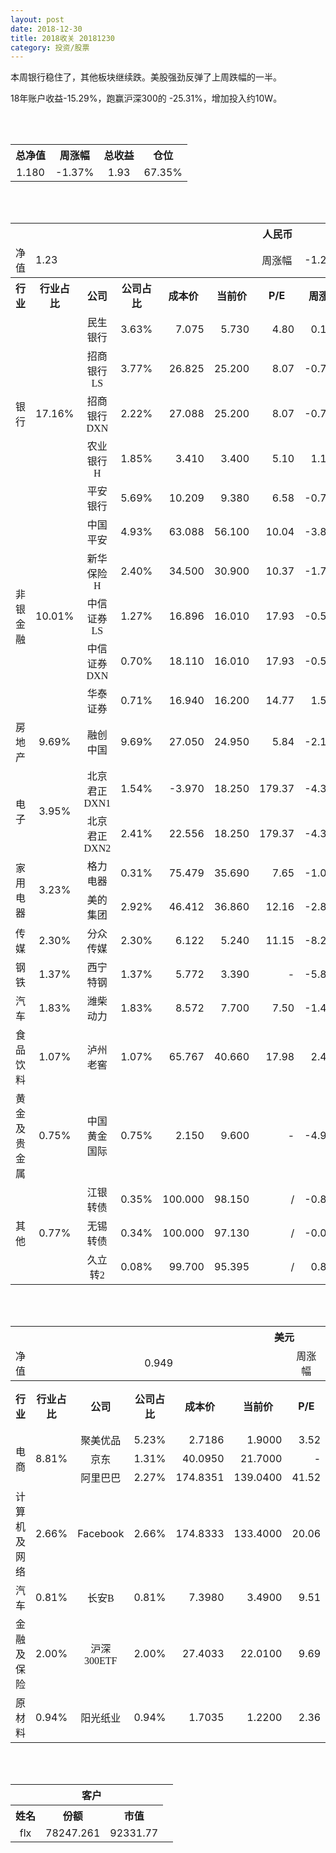 ```yaml
---
layout: post
date: 2018-12-30
title: 2018收关 20181230
category: 投资/股票
---
```


本周银行稳住了，其他板块继续跌。美股强劲反弹了上周跌幅的一半。

18年账户收益-15.29%，跑赢沪深300的 -25.31%，增加投入约10W。

<br/>
<br/>

<table cellspacing="0" border="0">
	<tr>
		<th height="21" align="center"><font face="Noto Sans CJK SC Regular">总净值</font></th>
		<th align="center"><font face="Noto Sans CJK SC Regular">周涨幅</font></th>
		<th align="center"><font face="Noto Sans CJK SC Regular">总收益</font></th>
		<th align="center"><font face="Noto Sans CJK SC Regular">仓位</font></th>
	</tr>
	<tr>
		<td height="17" align="center" sdval="1.18" sdnum="1033;0;0.000">1.180</td>
		<td align="center" sdval="-0.0137" sdnum="1033;0;0.00%">-1.37%</td>
		<td align="center" sdval="1.93" sdnum="1033;0;0.00">1.93</td>
		<td align="center" sdval="0.6735" sdnum="1033;0;0.00%">67.35%</td>
	</tr>
</table>
<br />
<br />
<table>
	<tr>
		<th colspan="12"  height="21" align="center" valign="middle"><font face="Noto Sans CJK SC Regular">人民币</font></th>
		</tr>
	<tr>
		<td height="17" align="center"><font face="Noto Sans CJK SC Regular">净值</font></td>
		<td colspan="5"  align="left" valign="middle" sdval="1.23" sdnum="1033;">1.23</td>
		<td align="center"><font face="Noto Sans CJK SC Regular">周涨幅</font></td>
		<td colspan="5"  align="left" valign="middle" sdval="-0.0129" sdnum="1033;0;0.00%">-1.29%</td>
		</tr>
	<tr>
		<th height="21" align="center" valign="middle"><font face="Noto Sans CJK SC Regular">行业</font></th>
		<th align="center" valign="middle"><font face="Noto Sans CJK SC Regular">行业占比</font></th>
		<th align="center"><font face="Noto Sans CJK SC Regular">公司</font></th>
		<th align="center"><font face="Noto Sans CJK SC Regular">公司占比</font></th>
		<th align="center"><font face="Noto Sans CJK SC Regular">成本价</font></th>
		<th align="center"><font face="Noto Sans CJK SC Regular">当前价</font></th>
		<th align="center">P/E</th>
		<th align="center"><font face="Noto Sans CJK SC Regular">周涨幅</font></th>
		<th align="center"><font face="Noto Sans CJK SC Regular">总涨幅</font></th>
		<th align="left"><font face="Noto Sans CJK SC Regular">下一阶梯</font></th>
		<th align="left"><font face="Noto Sans CJK SC Regular">浮动止损价</font></th>
		<th align="center"><font face="Noto Sans CJK SC Regular">止损价</font></th>
	</tr>
	<tr>
		<td rowspan="5"  height="99" align="center" valign="middle"><font face="Noto Sans CJK SC Regular">银行</font></td>
		<td rowspan="5"  align="center" valign="middle" sdval="0.1716" sdnum="1033;0;0.00%">17.16%</td>
		<td align="center"><font face="Noto Sans CJK SC Regular">民生银行</font></td>
		<td align="right" sdval="0.0363" sdnum="1033;0;0.00%">3.63%</td>
		<td align="right" sdval="7.075" sdnum="1033;0;0.000">7.075</td>
		<td align="right" sdval="5.73" sdnum="1033;0;0.000">5.730</td>
		<td align="right" sdval="4.8" sdnum="1033;0;0.00">4.80</td>
		<td align="right" sdval="0.0017" sdnum="1033;0;0.00%">0.17%</td>
		<td align="right" bgcolor="#CCFFCC" sdval="-0.191506007067138" sdnum="1033;0;0.00%"><font color="#006600">-19.15%</font></td>
		<td align="right" sdval="8.84375" sdnum="1033;0;0.000">8.844</td>
		<td align="right" sdval="0" sdnum="1033;0;0.000">0.000</td>
		<td align="right" sdval="0" sdnum="1033;0;0.000">0.000</td>
	</tr>
	<tr>
		<td align="center"><font face="Noto Sans CJK SC Regular">招商银行LS</font></td>
		<td align="right" sdval="0.0377" sdnum="1033;0;0.00%">3.77%</td>
		<td align="right" sdval="26.825" sdnum="1033;0;0.000">26.825</td>
		<td align="right" sdval="25.2" sdnum="1033;0;0.000">25.200</td>
		<td align="right" sdval="8.07" sdnum="1033;0;0.00">8.07</td>
		<td align="right" sdval="-0.0075" sdnum="1033;0;0.00%">-0.75%</td>
		<td align="right" bgcolor="#CCFFCC" sdval="-0.061977819198509" sdnum="1033;0;0.00%"><font color="#006600">-6.20%</font></td>
		<td align="right" sdval="33.53125" sdnum="1033;0;0.000">33.531</td>
		<td align="right" sdval="0" sdnum="1033;0;0.000">0.000</td>
		<td align="right" sdval="0" sdnum="1033;0;0.000">0.000</td>
	</tr>
	<tr>
		<td align="center"><font face="Noto Sans CJK SC Regular">招商银行DXN</font></td>
		<td align="right" sdval="0.0222" sdnum="1033;0;0.00%">2.22%</td>
		<td align="right" sdval="27.088" sdnum="1033;0;0.000">27.088</td>
		<td align="right" sdval="25.2" sdnum="1033;0;0.000">25.200</td>
		<td align="right" sdval="8.07" sdnum="1033;0;0.00">8.07</td>
		<td align="right" sdval="-0.0075" sdnum="1033;0;0.00%">-0.75%</td>
		<td align="right" bgcolor="#CCFFCC" sdval="-0.0710987595983462" sdnum="1033;0;0.00%"><font color="#006600">-7.11%</font></td>
		<td align="right" sdval="33.86" sdnum="1033;0;0.000">33.860</td>
		<td align="right" sdval="0" sdnum="1033;0;0.000">0.000</td>
		<td align="right" sdval="0" sdnum="1033;0;0.000">0.000</td>
	</tr>
	<tr>
		<td align="center"><font face="Noto Sans CJK SC Regular">农业银行H</font></td>
		<td align="right" sdval="0.0185" sdnum="1033;0;0.00%">1.85%</td>
		<td align="right" sdval="3.41" sdnum="1033;0;0.000">3.410</td>
		<td align="right" sdval="3.4" sdnum="1033;0;0.000">3.400</td>
		<td align="right" sdval="5.1" sdnum="1033;0;0.00">5.10</td>
		<td align="right" sdval="0.0119" sdnum="1033;0;0.00%">1.19%</td>
		<td align="right" bgcolor="#CCFFCC" sdval="-0.00433255131964827" sdnum="1033;0;0.00%"><font color="#006600">-0.43%</font></td>
		<td align="right" sdval="4.2625" sdnum="1033;0;0.000">4.263</td>
		<td align="right" sdval="0" sdnum="1033;0;0.000">0.000</td>
		<td align="right" sdval="0" sdnum="1033;0;0.000">0.000</td>
	</tr>
	<tr>
		<td align="center"><font face="Noto Sans CJK SC Regular">平安银行</font></td>
		<td align="right" sdval="0.0569" sdnum="1033;0;0.00%">5.69%</td>
		<td align="right" sdval="10.209" sdnum="1033;0;0.000">10.209</td>
		<td align="right" sdval="9.38" sdnum="1033;0;0.000">9.380</td>
		<td align="right" sdval="6.58" sdnum="1033;0;0.00">6.58</td>
		<td align="right" sdval="-0.0074" sdnum="1033;0;0.00%">-0.74%</td>
		<td align="right" bgcolor="#CCFFCC" sdval="-0.0826028602213733" sdnum="1033;0;0.00%"><font color="#006600">-8.26%</font></td>
		<td align="right" sdval="12.76125" sdnum="1033;0;0.000">12.761</td>
		<td align="right" sdval="0" sdnum="1033;0;0.000">0.000</td>
		<td align="right" sdval="0" sdnum="1033;0;0.000">0.000</td>
	</tr>
	<tr>
		<td rowspan="5"  height="87" align="center" valign="middle"><font face="Noto Sans CJK SC Regular">非银金融</font></td>
		<td rowspan="5"  align="center" valign="middle" sdval="0.1001" sdnum="1033;0;0.00%">10.01%</td>
		<td align="center"><font face="Noto Sans CJK SC Regular">中国平安</font></td>
		<td align="right" sdval="0.0493" sdnum="1033;0;0.00%">4.93%</td>
		<td align="right" sdval="63.088" sdnum="1033;0;0.000">63.088</td>
		<td align="right" sdval="56.1" sdnum="1033;0;0.000">56.100</td>
		<td align="right" sdval="10.04" sdnum="1033;0;0.00">10.04</td>
		<td align="right" sdval="-0.0384" sdnum="1033;0;0.00%">-3.84%</td>
		<td align="right" bgcolor="#CCFFCC" sdval="-0.112165914278468" sdnum="1033;0;0.00%"><font color="#006600">-11.22%</font></td>
		<td align="right" sdval="78.86" sdnum="1033;0;0.000">78.860</td>
		<td align="right" sdval="0" sdnum="1033;0;0.000">0.000</td>
		<td align="right" sdval="0" sdnum="1033;0;0.000">0.000</td>
	</tr>
	<tr>
		<td align="center"><font face="Noto Sans CJK SC Regular">新华保险H</font></td>
		<td align="right" sdval="0.024" sdnum="1033;0;0.00%">2.40%</td>
		<td align="right" sdval="34.5" sdnum="1033;0;0.000">34.500</td>
		<td align="right" sdval="30.9" sdnum="1033;0;0.000">30.900</td>
		<td align="right" sdval="10.37" sdnum="1033;0;0.00">10.37</td>
		<td align="right" sdval="-0.0175" sdnum="1033;0;0.00%">-1.75%</td>
		<td align="right" bgcolor="#CCFFCC" sdval="-0.105747826086957" sdnum="1033;0;0.00%"><font color="#006600">-10.57%</font></td>
		<td align="right" sdval="43.125" sdnum="1033;0;0.000">43.125</td>
		<td align="right" sdval="0" sdnum="1033;0;0.000">0.000</td>
		<td align="right" sdval="0" sdnum="1033;0;0.000">0.000</td>
	</tr>
	<tr>
		<td align="center"><font face="Noto Sans CJK SC Regular">中信证券LS</font></td>
		<td align="right" sdval="0.0127" sdnum="1033;0;0.00%">1.27%</td>
		<td align="right" sdval="16.896" sdnum="1033;0;0.000">16.896</td>
		<td align="right" sdval="16.01" sdnum="1033;0;0.000">16.010</td>
		<td align="right" sdval="17.93" sdnum="1033;0;0.00">17.93</td>
		<td align="right" sdval="-0.0056" sdnum="1033;0;0.00%">-0.56%</td>
		<td align="right" bgcolor="#CCFFCC" sdval="-0.053838446969697" sdnum="1033;0;0.00%"><font color="#006600">-5.38%</font></td>
		<td align="right" sdval="21.12" sdnum="1033;0;0.000">21.120</td>
		<td align="right" sdval="0" sdnum="1033;0;0.000">0.000</td>
		<td align="right" sdval="0" sdnum="1033;0;0.000">0.000</td>
	</tr>
	<tr>
		<td align="center"><font face="Noto Sans CJK SC Regular">中信证券DXN</font></td>
		<td align="right" sdval="0.007" sdnum="1033;0;0.00%">0.70%</td>
		<td align="right" sdval="18.11" sdnum="1033;0;0.000">18.110</td>
		<td align="right" sdval="16.01" sdnum="1033;0;0.000">16.010</td>
		<td align="right" sdval="17.93" sdnum="1033;0;0.00">17.93</td>
		<td align="right" sdval="-0.0056" sdnum="1033;0;0.00%">-0.56%</td>
		<td align="right" bgcolor="#CCFFCC" sdval="-0.117358034235229" sdnum="1033;0;0.00%"><font color="#006600">-11.74%</font></td>
		<td align="right" sdval="22.6375" sdnum="1033;0;0.000">22.638</td>
		<td align="right" sdval="0" sdnum="1033;0;0.000">0.000</td>
		<td align="right" sdval="0" sdnum="1033;0;0.000">0.000</td>
	</tr>
	<tr>
		<td align="center"><font face="Noto Sans CJK SC Regular">华泰证券</font></td>
		<td align="right" sdval="0.0071" sdnum="1033;0;0.00%">0.71%</td>
		<td align="right" sdval="16.94" sdnum="1033;0;0.000">16.940</td>
		<td align="right" sdval="16.2" sdnum="1033;0;0.000">16.200</td>
		<td align="right" sdval="14.77" sdnum="1033;0;0.00">14.77</td>
		<td align="right" sdval="0.015" sdnum="1033;0;0.00%">1.50%</td>
		<td align="right" bgcolor="#CCFFCC" sdval="-0.0450835891381348" sdnum="1033;0;0.00%"><font color="#006600">-4.51%</font></td>
		<td align="right" sdval="21.175" sdnum="1033;0;0.000">21.175</td>
		<td align="right" sdval="0" sdnum="1033;0;0.000">0.000</td>
		<td align="right" sdval="0" sdnum="1033;0;0.000">0.000</td>
	</tr>
	<tr>
		<td height="17" align="center" valign="middle"><font face="Noto Sans CJK SC Regular">房地产</font></td>
		<td align="center" valign="middle" sdval="0.0969" sdnum="1033;0;0.00%">9.69%</td>
		<td align="center"><font face="Noto Sans CJK SC Regular">融创中国</font></td>
		<td align="right" sdval="0.0969" sdnum="1033;0;0.00%">9.69%</td>
		<td align="right" sdval="27.05" sdnum="1033;0;0.000">27.050</td>
		<td align="right" sdval="24.95" sdnum="1033;0;0.000">24.950</td>
		<td align="right" sdval="5.84" sdnum="1033;0;0.00">5.84</td>
		<td align="right" sdval="-0.0216" sdnum="1033;0;0.00%">-2.16%</td>
		<td align="right" bgcolor="#CCFFCC" sdval="-0.0790340110905732" sdnum="1033;0;0.00%"><font color="#006600">-7.90%</font></td>
		<td align="right" sdval="33.8125" sdnum="1033;0;0.000">33.813</td>
		<td align="right" sdval="0" sdnum="1033;0;0.000">0.000</td>
		<td align="right" sdval="0" sdnum="1033;0;0.000">0.000</td>
	</tr>
	<tr>
		<td rowspan="2"  height="43" align="center" valign="middle"><font face="Noto Sans CJK SC Regular">电子</font></td>
		<td rowspan="2"  align="center" valign="middle" sdval="0.0395" sdnum="1033;0;0.00%">3.95%</td>
		<td align="center"><font face="Noto Sans CJK SC Regular">北京君正DXN1</font></td>
		<td align="right" sdval="0.0154" sdnum="1033;0;0.00%">1.54%</td>
		<td align="right" sdval="-3.97" sdnum="1033;0;0.000">-3.970</td>
		<td align="right" sdval="18.25" sdnum="1033;0;0.000">18.250</td>
		<td align="right" sdval="179.37" sdnum="1033;0;0.00">179.37</td>
		<td align="right" sdval="-0.0435" sdnum="1033;0;0.00%">-4.35%</td>
		<td align="right" bgcolor="#FFCCCC" sdval="22.22" sdnum="1033;0;0.00%"><font color="#CC0000">2222.00%</font></td>
		<td align="right" bgcolor="#CCFFCC" sdval="22.7373675443232" sdnum="1033;0;0.000"><font color="#006600">22.737</font></td>
		<td align="right" bgcolor="#FFCCCC" sdval="16.7347025126219" sdnum="1033;0;0.000"><font color="#CC0000">16.735</font></td>
		<td align="right" sdval="0" sdnum="1033;0;0.000">0.000</td>
	</tr>
	<tr>
		<td align="center"><font face="Noto Sans CJK SC Regular">北京君正DXN2</font></td>
		<td align="right" sdval="0.0241" sdnum="1033;0;0.00%">2.41%</td>
		<td align="right" sdval="22.556" sdnum="1033;0;0.000">22.556</td>
		<td align="right" sdval="18.25" sdnum="1033;0;0.000">18.250</td>
		<td align="right" sdval="179.37" sdnum="1033;0;0.00">179.37</td>
		<td align="right" sdval="-0.0435" sdnum="1033;0;0.00%">-4.35%</td>
		<td align="right" bgcolor="#CCFFCC" sdval="-0.192302642312467" sdnum="1033;0;0.00%"><font color="#006600">-19.23%</font></td>
		<td align="right" sdval="28.195" sdnum="1033;0;0.000">28.195</td>
		<td align="right" sdval="0" sdnum="1033;0;0.000">0.000</td>
		<td align="right" sdval="0" sdnum="1033;0;0.000">0.000</td>
	</tr>
	<tr>
		<td rowspan="2"  height="34" align="center" valign="middle"><font face="Noto Sans CJK SC Regular">家用电器</font></td>
		<td rowspan="2"  align="center" valign="middle" sdval="0.0323" sdnum="1033;0;0.00%">3.23%</td>
		<td align="center"><font face="Noto Sans CJK SC Regular">格力电器</font></td>
		<td align="right" sdval="0.0031" sdnum="1033;0;0.00%">0.31%</td>
		<td align="right" sdval="75.479" sdnum="1033;0;0.000">75.479</td>
		<td align="right" sdval="35.69" sdnum="1033;0;0.000">35.690</td>
		<td align="right" sdval="7.65" sdnum="1033;0;0.00">7.65</td>
		<td align="right" sdval="-0.0105" sdnum="1033;0;0.00%">-1.05%</td>
		<td align="right" bgcolor="#CCFFCC" sdval="-0.528553247923264" sdnum="1033;0;0.00%"><font color="#006600">-52.86%</font></td>
		<td align="right" sdval="94.34875" sdnum="1033;0;0.000">94.349</td>
		<td align="right" sdval="0" sdnum="1033;0;0.000">0.000</td>
		<td align="right" sdval="0" sdnum="1033;0;0.000">0.000</td>
	</tr>
	<tr>
		<td align="center"><font face="Noto Sans CJK SC Regular">美的集团</font></td>
		<td align="right" sdval="0.0292" sdnum="1033;0;0.00%">2.92%</td>
		<td align="right" sdval="46.412" sdnum="1033;0;0.000">46.412</td>
		<td align="right" sdval="36.86" sdnum="1033;0;0.000">36.860</td>
		<td align="right" sdval="12.16" sdnum="1033;0;0.00">12.16</td>
		<td align="right" sdval="-0.028" sdnum="1033;0;0.00%">-2.80%</td>
		<td align="right" bgcolor="#CCFFCC" sdval="-0.207208842540722" sdnum="1033;0;0.00%"><font color="#006600">-20.72%</font></td>
		<td align="right" sdval="58.015" sdnum="1033;0;0.000">58.015</td>
		<td align="right" sdval="0" sdnum="1033;0;0.000">0.000</td>
		<td align="right" sdval="0" sdnum="1033;0;0.000">0.000</td>
	</tr>
	<tr>
		<td height="17" align="center" valign="middle"><font face="Noto Sans CJK SC Regular">传媒</font></td>
		<td align="center" valign="middle" sdval="0.023" sdnum="1033;0;0.00%">2.30%</td>
		<td align="center"><font face="Noto Sans CJK SC Regular">分众传媒</font></td>
		<td align="right" sdval="0.023" sdnum="1033;0;0.00%">2.30%</td>
		<td align="right" sdval="6.122" sdnum="1033;0;0.000">6.122</td>
		<td align="right" sdval="5.24" sdnum="1033;0;0.000">5.240</td>
		<td align="right" sdval="11.15" sdnum="1033;0;0.00">11.15</td>
		<td align="right" sdval="-0.0823" sdnum="1033;0;0.00%">-8.23%</td>
		<td align="right" bgcolor="#CCFFCC" sdval="-0.14547056517478" sdnum="1033;0;0.00%"><font color="#006600">-14.55%</font></td>
		<td align="right" sdval="7.6525" sdnum="1033;0;0.000">7.653</td>
		<td align="right" sdval="0" sdnum="1033;0;0.000">0.000</td>
		<td align="right" sdval="0" sdnum="1033;0;0.000">0.000</td>
	</tr>
	<tr>
		<td height="17" align="center"><font face="Noto Sans CJK SC Regular">钢铁</font></td>
		<td align="center" valign="middle" sdval="0.0137" sdnum="1033;0;0.00%">1.37%</td>
		<td align="center"><font face="Noto Sans CJK SC Regular">西宁特钢</font></td>
		<td align="right" sdval="0.0137" sdnum="1033;0;0.00%">1.37%</td>
		<td align="right" sdval="5.772" sdnum="1033;0;0.000">5.772</td>
		<td align="right" sdval="3.39" sdnum="1033;0;0.000">3.390</td>
		<td align="right" sdnum="1033;0;0.00">-</td>
		<td align="right" sdval="-0.0583" sdnum="1033;0;0.00%">-5.83%</td>
		<td align="right" bgcolor="#CCFFCC" sdval="-0.414081912681913" sdnum="1033;0;0.00%"><font color="#006600">-41.41%</font></td>
		<td align="right" sdval="7.215" sdnum="1033;0;0.000">7.215</td>
		<td align="right" sdval="0" sdnum="1033;0;0.000">0.000</td>
		<td align="right" sdval="0" sdnum="1033;0;0.000">0.000</td>
	</tr>
	<tr>
		<td height="17" align="center" valign="middle"><font face="Noto Sans CJK SC Regular">汽车</font></td>
		<td align="center" valign="middle" sdval="0.0183" sdnum="1033;0;0.00%">1.83%</td>
		<td align="center"><font face="Noto Sans CJK SC Regular">潍柴动力</font></td>
		<td align="right" sdval="0.0183" sdnum="1033;0;0.00%">1.83%</td>
		<td align="right" sdval="8.572" sdnum="1033;0;0.000">8.572</td>
		<td align="right" sdval="7.7" sdnum="1033;0;0.000">7.700</td>
		<td align="right" sdval="7.5" sdnum="1033;0;0.00">7.50</td>
		<td align="right" sdval="-0.0141" sdnum="1033;0;0.00%">-1.41%</td>
		<td align="right" bgcolor="#CCFFCC" sdval="-0.103126551563229" sdnum="1033;0;0.00%"><font color="#006600">-10.31%</font></td>
		<td align="right" sdval="10.715" sdnum="1033;0;0.000">10.715</td>
		<td align="right" sdval="0" sdnum="1033;0;0.000">0.000</td>
		<td align="right" sdval="0" sdnum="1033;0;0.000">0.000</td>
	</tr>
	<tr>
		<td height="17" align="center"><font face="Noto Sans CJK SC Regular">食品饮料</font></td>
		<td align="center" valign="middle" sdval="0.0107" sdnum="1033;0;0.00%">1.07%</td>
		<td align="center"><font face="Noto Sans CJK SC Regular">泸州老窖</font></td>
		<td align="right" sdval="0.0107" sdnum="1033;0;0.00%">1.07%</td>
		<td align="right" sdval="65.767" sdnum="1033;0;0.000">65.767</td>
		<td align="right" sdval="40.66" sdnum="1033;0;0.000">40.660</td>
		<td align="right" sdval="17.98" sdnum="1033;0;0.00">17.98</td>
		<td align="right" sdval="0.0247" sdnum="1033;0;0.00%">2.47%</td>
		<td align="right" bgcolor="#CCFFCC" sdval="-0.383156808125656" sdnum="1033;0;0.00%"><font color="#006600">-38.32%</font></td>
		<td align="right" sdval="82.20875" sdnum="1033;0;0.000">82.209</td>
		<td align="right" sdval="0" sdnum="1033;0;0.000">0.000</td>
		<td align="right" sdval="0" sdnum="1033;0;0.000">0.000</td>
	</tr>
	<tr>
		<td height="17" align="center"><font face="Noto Sans CJK SC Regular">黄金及贵金属</font></td>
		<td align="center" valign="middle" sdval="0.0075" sdnum="1033;0;0.00%">0.75%</td>
		<td align="center"><font face="Noto Sans CJK SC Regular">中国黄金国际</font></td>
		<td align="right" sdval="0.0075" sdnum="1033;0;0.00%">0.75%</td>
		<td align="right" sdval="2.15" sdnum="1033;0;0.000">2.150</td>
		<td align="right" sdval="9.6" sdnum="1033;0;0.000">9.600</td>
		<td align="right" sdnum="1033;0;0.00">-</td>
		<td align="right" sdval="-0.0495" sdnum="1033;0;0.00%">-4.95%</td>
		<td align="right" bgcolor="#FFCCCC" sdval="3.46371627906977" sdnum="1033;0;0.00%"><font color="#CC0000">346.37%</font></td>
		<td align="right" bgcolor="#CCFFCC" sdval="10.2519989013672" sdnum="1033;0;0.000"><font color="#006600">10.252</font></td>
		<td align="right" bgcolor="#FFCCCC" sdval="7.54547119140625" sdnum="1033;0;0.000"><font color="#CC0000">7.545</font></td>
		<td align="right" sdval="0" sdnum="1033;0;0.000">0.000</td>
	</tr>
	<tr>
		<td rowspan="3"  height="56" align="center" valign="middle"><font face="Noto Sans CJK SC Regular">其他</font></td>
		<td rowspan="3"  align="center" valign="middle" sdval="0.0077" sdnum="1033;0;0.00%">0.77%</td>
		<td align="center"><font face="Noto Sans CJK SC Regular"> 江银转债</font></td>
		<td align="right" sdval="0.0035" sdnum="1033;0;0.00%">0.35%</td>
		<td align="right" sdval="100" sdnum="1033;0;0.000">100.000</td>
		<td align="right" sdval="98.15" sdnum="1033;0;0.000">98.150</td>
		<td align="right" sdnum="1033;0;0.00">/</td>
		<td align="right" sdval="-0.0082" sdnum="1033;0;0.00%">-0.82%</td>
		<td align="right" bgcolor="#CCFFCC" sdval="-0.0199" sdnum="1033;0;0.00%"><font color="#006600">-1.99%</font></td>
		<td align="right" sdval="125" sdnum="1033;0;0.000">125.000</td>
		<td align="right" sdval="0" sdnum="1033;0;0.000">0.000</td>
		<td align="right" sdval="0" sdnum="1033;0;0.000">0.000</td>
	</tr>
	<tr>
		<td align="center"><font face="Noto Sans CJK SC Regular">无锡转债</font></td>
		<td align="right" sdval="0.0034" sdnum="1033;0;0.00%">0.34%</td>
		<td align="right" sdval="100" sdnum="1033;0;0.000">100.000</td>
		<td align="right" sdval="97.13" sdnum="1033;0;0.000">97.130</td>
		<td align="right" sdnum="1033;0;0.00">/</td>
		<td align="right" sdval="-0.0002" sdnum="1033;0;0.00%">-0.02%</td>
		<td align="right" bgcolor="#CCFFCC" sdval="-0.0301000000000001" sdnum="1033;0;0.00%"><font color="#006600">-3.01%</font></td>
		<td align="right" sdval="125" sdnum="1033;0;0.000">125.000</td>
		<td align="right" sdval="0" sdnum="1033;0;0.000">0.000</td>
		<td align="right" sdval="0" sdnum="1033;0;0.000">0.000</td>
	</tr>
	<tr>
		<td align="center"><font face="Noto Sans CJK SC Regular">久立转2</font></td>
		<td align="right" sdval="0.0008" sdnum="1033;0;0.00%">0.08%</td>
		<td align="right" sdval="99.7" sdnum="1033;0;0.000">99.700</td>
		<td align="right" sdval="95.395" sdnum="1033;0;0.000">95.395</td>
		<td align="right" sdnum="1033;0;0.00">/</td>
		<td align="right" sdval="0.0084" sdnum="1033;0;0.00%">0.84%</td>
		<td align="right" bgcolor="#CCFFCC" sdval="-0.0445795386158476" sdnum="1033;0;0.00%"><font color="#006600">-4.46%</font></td>
		<td align="right" sdval="124.625" sdnum="1033;0;0.000">124.625</td>
		<td align="right" sdval="0" sdnum="1033;0;0.000">0.000</td>
		<td align="right" sdval="0" sdnum="1033;0;0.000">0.000</td>
	</tr>
</table>
<br />
<br />
<table>
	<tr>
		<th colspan="12"  height="21" align="center" valign="middle"><font face="Noto Sans CJK SC Regular">美元</font></th>
		</tr>
	<tr>
		<td height="17" align="center"><font face="Noto Sans CJK SC Regular">净值</font></td>
		<td colspan="5"  align="center" valign="middle" sdval="0.949" sdnum="1033;">0.949</td>
		<td align="center"><font face="Noto Sans CJK SC Regular">周涨幅</font></td>
		<td colspan="5"  align="left" valign="middle" sdval="-0.0135" sdnum="1033;0;0.00%">-1.35%</td>
		</tr>
	<tr>
		<th height="22" align="center" valign="middle"><font face="Noto Sans CJK SC Regular">行业</font></th>
		<th align="center" valign="middle"><font face="Noto Sans CJK SC Regular">行业占比</font></th>
		<th align="center"><font face="Noto Sans CJK SC Regular">公司</font></th>
		<th align="center"><font face="Noto Sans CJK SC Regular">公司占比</font></th>
		<th align="center"><font face="Noto Sans CJK SC Regular">成本价</font></th>
		<th align="center"><font face="Noto Sans CJK SC Regular">当前价</font></th>
		<th align="center">P/E</th>
		<th align="center"><font face="Noto Sans CJK SC Regular">周涨幅</font></th>
		<th align="center"><font face="Noto Sans CJK SC Regular">总涨幅</font></th>
		<th align="left"><font face="Noto Sans CJK SC Regular">下一阶梯</font></th>
		<th align="left"><font face="Noto Sans CJK SC Regular">浮动止损价</font></th>
		<th align="center"><font face="Noto Sans CJK SC Regular">止损价</font></th>
	</tr>
	<tr>
		<td rowspan="3"  height="51" align="center" valign="middle"><font face="Noto Sans CJK SC Regular">电商</font></td>
		<td rowspan="3"  align="center" valign="middle" sdval="0.0881" sdnum="1033;0;0.00%">8.81%</td>
		<td align="center" sdnum="1033;0;0.00%"><font face="Noto Sans CJK SC Regular">聚美优品</font></td>
		<td align="right" sdval="0.0523" sdnum="1033;0;0.00%">5.23%</td>
		<td align="right" sdval="2.7186" sdnum="1033;0;0.0000">2.7186</td>
		<td align="right" sdval="1.9" sdnum="1033;0;0.0000">1.9000</td>
		<td align="right" sdval="3.52" sdnum="1033;0;0.00">3.52</td>
		<td align="right" sdval="-0.0821" sdnum="1033;0;0.00%">-8.21%</td>
		<td align="right" bgcolor="#CCFFCC" sdval="-0.302510865886854" sdnum="1033;0;0.00%"><font color="#006600">-30.25%</font></td>
		<td align="right" sdval="3.39825" sdnum="1033;0;0.000">3.398</td>
		<td align="right" sdval="0" sdnum="1033;0;0.000">0.000</td>
		<td align="right" sdval="0" sdnum="1033;0;0.000">0.000</td>
	</tr>
	<tr>
		<td align="center" sdnum="1033;0;0.00%"><font face="Noto Sans CJK SC Regular">京东</font></td>
		<td align="right" sdval="0.0131" sdnum="1033;0;0.00%">1.31%</td>
		<td align="right" sdval="40.095" sdnum="1033;0;0.0000">40.0950</td>
		<td align="right" sdval="21.7" sdnum="1033;0;0.0000">21.7000</td>
		<td align="right" sdnum="1033;0;0.00">-</td>
		<td align="right" sdval="0.0299" sdnum="1033;0;0.00%">2.99%</td>
		<td align="right" bgcolor="#CCFFCC" sdval="-0.460185384711311" sdnum="1033;0;0.00%"><font color="#006600">-46.02%</font></td>
		<td align="right" sdval="50.11875" sdnum="1033;0;0.000">50.119</td>
		<td align="right" sdval="0" sdnum="1033;0;0.000">0.000</td>
		<td align="right" sdval="0" sdnum="1033;0;0.000">0.000</td>
	</tr>
	<tr>
		<td align="center" sdnum="1033;0;0.00%"><font face="Noto Sans CJK SC Regular">阿里巴巴</font></td>
		<td align="right" sdval="0.0227" sdnum="1033;0;0.00%">2.27%</td>
		<td align="right" sdval="174.8351" sdnum="1033;0;0.0000">174.8351</td>
		<td align="right" sdval="139.04" sdnum="1033;0;0.0000">139.0400</td>
		<td align="right" sdval="41.52" sdnum="1033;0;0.00">41.52</td>
		<td align="right" sdval="0.0537" sdnum="1033;0;0.00%">5.37%</td>
		<td align="right" bgcolor="#CCFFCC" sdval="-0.206136348708011" sdnum="1033;0;0.00%"><font color="#006600">-20.61%</font></td>
		<td align="right" sdval="218.543875" sdnum="1033;0;0.000">218.544</td>
		<td align="right" sdval="0" sdnum="1033;0;0.000">0.000</td>
		<td align="right" sdval="0" sdnum="1033;0;0.000">0.000</td>
	</tr>
	<tr>
		<td height="17" align="center"><font face="Noto Sans CJK SC Regular">计算机及网络</font></td>
		<td align="center" sdval="0.0266" sdnum="1033;0;0.00%">2.66%</td>
		<td align="center" sdnum="1033;0;0.00%">Facebook</td>
		<td align="right" sdval="0.0266" sdnum="1033;0;0.00%">2.66%</td>
		<td align="right" sdval="174.8333" sdnum="1033;0;0.0000">174.8333</td>
		<td align="right" sdval="133.4" sdnum="1033;0;0.0000">133.4000</td>
		<td align="right" sdval="20.06" sdnum="1033;0;0.00">20.06</td>
		<td align="right" sdval="0.066" sdnum="1033;0;0.00%">6.60%</td>
		<td align="right" bgcolor="#CCFFCC" sdval="-0.238387461770727" sdnum="1033;0;0.00%"><font color="#006600">-23.84%</font></td>
		<td align="right" sdval="218.541625" sdnum="1033;0;0.000">218.542</td>
		<td align="right" sdval="0" sdnum="1033;0;0.000">0.000</td>
		<td align="right" sdval="0" sdnum="1033;0;0.000">0.000</td>
	</tr>
	<tr>
		<td height="22" align="center" valign="middle"><font face="Noto Sans CJK SC Regular">汽车</font></td>
		<td align="center" sdval="0.0081" sdnum="1033;0;0.00%">0.81%</td>
		<td align="center" sdnum="1033;0;0.00%"><font face="Noto Sans CJK SC Regular">长安B</font></td>
		<td align="right" sdval="0.0081" sdnum="1033;0;0.00%">0.81%</td>
		<td align="right" sdval="7.398" sdnum="1033;0;0.0000">7.3980</td>
		<td align="right" sdval="3.49" sdnum="1033;0;0.0000">3.4900</td>
		<td align="right" sdval="9.51" sdnum="1033;0;0.00">9.51</td>
		<td align="right" sdval="0.0175" sdnum="1033;0;0.00%">1.75%</td>
		<td align="right" bgcolor="#CCFFCC" sdval="-0.529650878615842" sdnum="1033;0;0.00%"><font color="#006600">-52.97%</font></td>
		<td align="right" sdval="9.2475" sdnum="1033;0;0.000">9.248</td>
		<td align="right" sdval="0" sdnum="1033;0;0.000">0.000</td>
		<td align="right" sdval="0" sdnum="1033;0;0.000">0.000</td>
	</tr>
	<tr>
		<td height="22" align="center"><font face="Noto Sans CJK SC Regular"> 金融及保险</font></td>
		<td align="center" sdval="0.02" sdnum="1033;0;0.00%">2.00%</td>
		<td align="center" sdnum="1033;0;0.00%"><font face="Noto Sans CJK SC Regular">沪深300ETF</font></td>
		<td align="right" sdval="0.02" sdnum="1033;0;0.00%">2.00%</td>
		<td align="right" sdval="27.4033" sdnum="1033;0;0.0000">27.4033</td>
		<td align="right" sdval="22.01" sdnum="1033;0;0.0000">22.0100</td>
		<td align="right" sdval="9.69" sdnum="1033;0;0.00">9.69</td>
		<td align="right" sdval="0.0152" sdnum="1033;0;0.00%">1.52%</td>
		<td align="right" bgcolor="#CCFFCC" sdval="-0.19821206278076" sdnum="1033;0;0.00%"><font color="#006600">-19.82%</font></td>
		<td align="right" sdval="34.254125" sdnum="1033;0;0.000">34.254</td>
		<td align="right" sdval="0" sdnum="1033;0;0.000">0.000</td>
		<td align="right" sdval="0" sdnum="1033;0;0.000">0.000</td>
	</tr>
	<tr>
		<td height="17" align="center"><font face="Noto Sans CJK SC Regular">原材料</font></td>
		<td align="center" sdval="0.0094" sdnum="1033;0;0.00%">0.94%</td>
		<td align="center" sdnum="1033;0;0.00%"><font face="Noto Sans CJK SC Regular">阳光纸业</font></td>
		<td align="right" sdval="0.0094" sdnum="1033;0;0.00%">0.94%</td>
		<td align="right" sdval="1.7035" sdnum="1033;0;0.0000">1.7035</td>
		<td align="right" sdval="1.22" sdnum="1033;0;0.0000">1.2200</td>
		<td align="right" sdval="2.36" sdnum="1033;0;0.00">2.36</td>
		<td align="right" sdval="-0.0394" sdnum="1033;0;0.00%">-3.94%</td>
		<td align="right" bgcolor="#CCFFCC" sdval="-0.285227414147344" sdnum="1033;0;0.00%"><font color="#006600">-28.52%</font></td>
		<td align="right" sdval="2.129375" sdnum="1033;0;0.000">2.129</td>
		<td align="right" sdval="0" sdnum="1033;0;0.000">0.000</td>
		<td align="right" sdval="0" sdnum="1033;0;0.000">0.000</td>
	</tr>
</table>
<br />
<br />
<table>
	<tr>
		<th colspan="12"  height="21" align="center" valign="middle"><font face="Noto Sans CJK SC Regular">客户</font></th>
		</tr>
	<tr>
		<th height="21" align="center"><font face="Noto Sans CJK SC Regular">姓名</font></th>
		<th align="center"><font face="Noto Sans CJK SC Regular">份额</font></th>
		<th align="center"><font face="Noto Sans CJK SC Regular">市值</font></th>
		<td align="left"><br></td>
	</tr>
	<tr>
		<td height="17" align="center">flx</td>
		<td align="center" sdval="78247.261" sdnum="1033;">78247.261</td>
		<td align="center" sdval="92331.76798" sdnum="1033;0;0.00">92331.77</td>
		<td align="left"><br></td>
	</tr>
</table>
